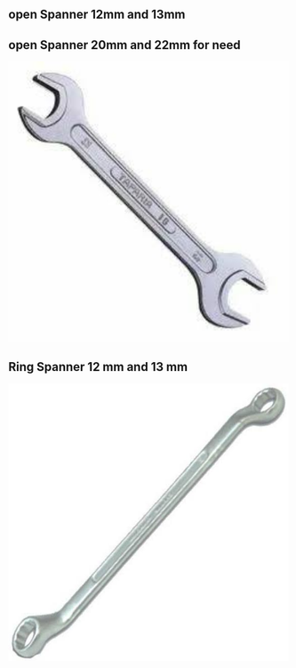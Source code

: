 

## open Spanner 12mm and 13mm
## open Spanner 20mm and 22mm for need


<!--[profile](./w.jpeg)-->
<img src="r2.jpeg" width="600"/>

## Ring Spanner 12 mm and 13 mm 

<!--[profile](./w.jpg)-->
<img src="r1.jpeg" width="600"/>

